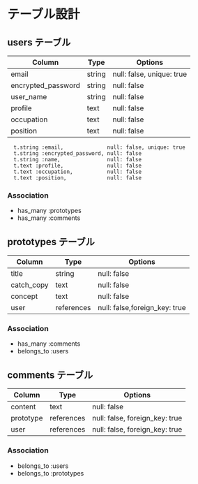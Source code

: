 # テーブル設計

## users テーブル

| Column             | Type   | Options                  |
| ------------------ | ------ | ------------------------ |
| email              | string | null: false, unique: true|
| encrypted_password | string | null: false              |
| user_name          | string | null: false              |
| profile            | text   | null: false              |
| occupation         | text   | null: false              |
| position           | text   | null: false              |

      t.string :email,              null: false, unique: true
      t.string :encrypted_password, null: false
      t.string :name,               null: false
      t.text :profile,              null: false
      t.text :occupation,           null: false
      t.text :position,             null: false

### Association

- has_many :prototypes
- has_many :comments  

## prototypes テーブル

| Column     | Type       | Options                       |
| ---------- | ---------- | ----------------------------- |
| title      | string     | null: false                   |
| catch_copy | text       | null: false                   |
| concept    | text       | null: false                   |
| user       | references | null: false,foreign_key: true |

### Association

- has_many :comments
- belongs_to :users  



## comments テーブル

| Column    | Type         | Options                        |
| --------- | ------------ | ------------------------------ |
| content   | text         | null: false                    |
| prototype | references   | null: false, foreign_key: true |
| user      | references   | null: false, foreign_key: true |


### Association

- belongs_to :users
- belongs_to :prototypes
